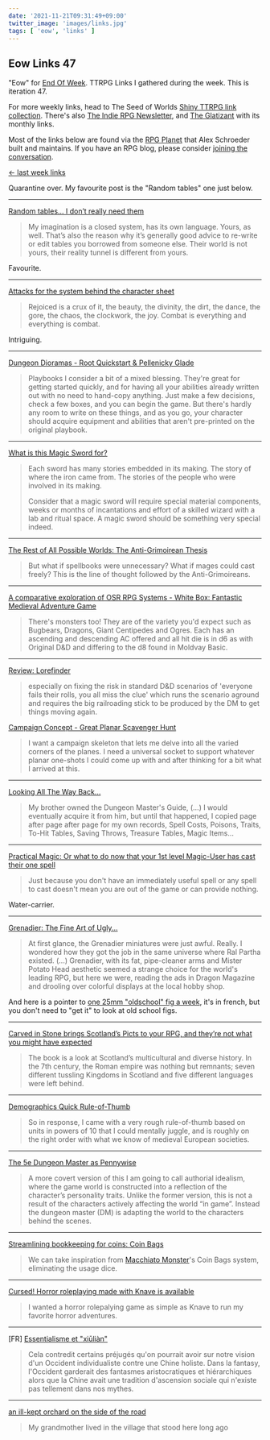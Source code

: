 ```yaml
---
date: '2021-11-21T09:31:49+09:00'
twitter_image: 'images/links.jpg'
tags: [ 'eow', 'links' ]
---
```


## Eow Links 47

"Eow" for [End Of Week](/#eow). TTRPG Links I gathered during the week. This is iteration 47.

For more weekly links, head to The Seed of Worlds [Shiny TTRPG link collection](https://seedofworlds.blogspot.com/search/label/weekly%20links). There's also [The Indie RPG Newsletter](https://ttrpg.substack.com/), and [The Glatizant](https://questingbeast.substack.com/) with its monthly links.

Most of the links below are found via the [RPG Planet](https://campaignwiki.org/rpg/) that Alex Schroeder built and maintains. If you have an RPG blog, please consider [joining the conversation](https://campaignwiki.org/wiki/Planet/Please_join!).

[← last week links](20211113.html?t=Eow_Links_46&f=eow47)

Quarantine over. My favourite post is the "Random tables" one just below.

<hr/>

[Random tables… I don’t really need them](https://darkwormcolt.wordpress.com/2021/11/20/random-tables-i-dont-really-need-them/)

> My imagination is a closed system, has its own language. Yours, as well. That’s also the reason why it’s generally good advice to re-write or edit tables you borrowed from someone else. Their world is not yours, their reality tunnel is different from yours.

Favourite.

<hr/>

[Attacks for the system behind the character sheet](https://noisesanssignal.blogspot.com/2021/11/attacks-for-system-behind-character.html)

> Rejoiced is a crux of it, the beauty, the divinity, the dirt, the dance, the gore, the chaos, the clockwork, the joy. Combat is everything and everything is combat.

Intriguing.

<hr/>

[Dungeon Dioramas - Root Quickstart & Pellenicky Glade](https://bonesofcontention.blogspot.com/2021/11/dungeon-dioramas-root-quickstart.html)

> Playbooks I consider a bit of a mixed blessing. They're great for getting started quickly, and for having all your abilities already written out with no need to hand-copy anything. Just make a few decisions, check a few boxes, and you can begin the game. But there's hardly any room to write on these things, and as you go, your character should acquire equipment and abilities that aren't pre-printed on the original playbook.

<hr/>

[What is this Magic Sword for?](https://grumpywizard.home.blog/2021/11/18/what-is-this-magic-sword-for/)

> Each sword has many stories embedded in its making. The story of where the iron came from. The stories of the people who were involved in its making.
>
> Consider that a magic sword will require special material components, weeks or months of incantations and effort of a skilled wizard with a lab and ritual space. A magic sword should be something very special indeed.

<hr/>

[The Rest of All Possible Worlds: The Anti-Grimoirean Thesis](https://worldbuildingandwoolgathering.blogspot.com/2021/11/the-rest-of-all-possible-worlds-anti.html)

> But what if spellbooks were unnecessary? What if mages could cast freely? This is the line of thought followed by the Anti-Grimoireans.

<hr/>

[A comparative exploration of OSR RPG Systems - White Box: Fantastic Medieval Adventure Game](https://leyline.press/blogs/leyline-press-blog/a-comparative-exploration-of-osr-rpg-systems-white-box-fantastic-medieval-adventure-game)

> There's monsters too! They are of the variety you'd expect such as Bugbears, Dragons, Giant Centipedes and Ogres. Each has an ascending and descending AC offered and all hit die is in d6 as with Original D&D and differing to the d8 found in Moldvay Basic.

<hr/>

[Review: Lorefinder](https://seedofworlds.blogspot.com/2021/11/review-lorefinder-gumshoepathfinder.html)

> especially on fixing the risk in standard D&D scenarios of 'everyone fails their rolls, you all miss the clue' which runs the scenario aground and requires the big railroading stick to be produced by the DM to get things moving again.

[Campaign Concept - Great Planar Scavenger Hunt](https://seedofworlds.blogspot.com/2021/11/campaign-concept-great-planar-scavenger.html)

> I want a campaign skeleton that lets me delve into all the varied corners of the planes. I need a universal socket to support whatever planar one-shots I could come up with and after thinking for a bit what I arrived at this.

<hr/>

[Looking All The Way Back...](https://graphiteprime.blogspot.com/2021/11/looking-all-way-back.html)

> My brother owned the Dungeon Master's Guide, (...) I would eventually acquire it from him, but until that happened, I copied page after page after page for my own records, Spell Costs, Poisons, Traits, To-Hit Tables, Saving Throws, Treasure Tables, Magic Items...

<hr/>

[Practical Magic: Or what to do now that your 1st level Magic-User has cast their one spell](https://icastlight.blogspot.com/2021/11/practical-magic-or-what-to-do-now-that.html?m=0)

> Just because you don't have an immediately useful spell or any spell to cast doesn't mean you are out of the game or can provide nothing.

Water-carrier.

<hr/>

[Grenadier: The Fine Art of Ugly...](https://pitsperilous.blogspot.com/2021/11/grenadier-fine-art-of-ugly.html)

> At first glance, the Grenadier miniatures were just awful. Really. I wondered how they got the job in the same universe where Ral Partha existed. (...) Grenadier, with its fat, pipe-cleaner arms and Mister Potato Head aesthetic seemed a strange choice for the world's leading RPG, but here we were, reading the ads in Dragon Magazine and drooling over colorful displays at the local hobby shop.

And here is a pointer to [one 25mm "oldschool" fig a week](http://vintagefigs.canalblog.com/), it's in french, but you don't need to "get it" to look at old school figs.

<hr/>

[Carved in Stone brings Scotland’s Picts to your RPG, and they’re not what you might have expected](https://www.geeknative.com/136718/carved-in-stone-brings-scotlands-picts-to-your-rpg-and-theyre-not-what-you-might-have-expected/)

> The book is a look at Scotland’s multicultural and diverse history. In the 7th century, the Roman empire was nothing but remnants; seven different tussling Kingdoms in Scotland and five different languages were left behind.

<hr/>

[Demographics Quick Rule-of-Thumb](https://deltasdnd.blogspot.com/2021/11/demographics-quick-rule-of-thumb.html)

> So in response, I came with a very rough rule-of-thumb based on units in powers of 10 that I could mentally juggle, and is roughly on the right order with what we know of medieval European societies.

<hr/>

[The 5e Dungeon Master as Pennywise](https://adventuresbuffo.blogspot.com/2021/11/the-5e-dungeon-master-as-pennywise.html)

> A more covert version of this I am going to call authorial idealism, where the game world is constructed into a reflection of the character’s personality traits.  Unlike the former version, this is not a result of the characters actively affecting the world “in game”.  Instead the dungeon master (DM) is adapting the world to the characters behind the scenes.

<hr/>

[Streamlining bookkeeping for coins: Coin Bags](https://scrtgm.blogspot.com/2021/11/streamlining-bookkeeping-for-coins-coin.html)

> We can take inspiration from [Macchiato Monster](https://www.drivethrurpg.com/product/264169)'s Coin Bags system, eliminating the usage dice.

<hr/>

[Cursed! Horror roleplaying made with Knave is available](https://livresdelours.blogspot.com/2021/11/cursed-horror-roleplaying-made-with.html)

> I wanted a horror rolepalying game as simple as Knave to run my favorite horror adventures.

<hr/>

[FR] [Essentialisme et "xiūliàn"](https://anniceris.blogspot.com/2021/11/essentialisme-et-xiulian.html)

> Cela contredit certains préjugés qu'on pourrait avoir sur notre vision d'un Occident individualiste contre une Chine holiste. Dans la fantasy, l'Occident garderait des fantasmes aristocratiques et hiérarchiques alors que la Chine avait une tradition d'ascension sociale qui n'existe pas tellement dans nos mythes.

<hr/>

[an ill-kept orchard on the side of the road](https://hexculture.com/2021/11/an-ill-kept-orchard-on-the-side-of-the-road.html)

> My grandmother lived in the village that stood here long ago

